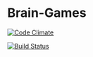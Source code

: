 # Brain-Games

[![Code Climate](https://api.codeclimate.com/v1/badges/f4b2310bbf00b1519e98/maintainability)](https://codeclimate.com/github/Olga-5/Brain-Games/maintainability)

[![Build Status](https://travis-ci.org/Olga-5/Brain-Games.svg?branch=master)](https://travis-ci.org/Olga-5/Brain-Games)